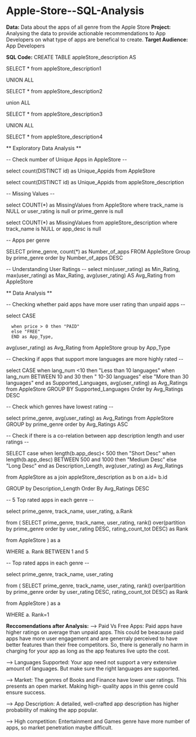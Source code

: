 # Apple-Store--SQL-Analysis

**Data:** Data about the apps of all genre from the Apple Store
**Project:** Analysing the data to provide actionable recommendations to App Developers on what type of apps are benefical to create.
**Target Audience:** App Developers

**SQL Code:**
CREATE TABLE appleStore_description AS

SELECT * from appleStore_description1

UNION ALL

SELECT * from appleStore_description2

union ALL

SELECT * from appleStore_description3

UNION ALL

SELECT * from appleStore_description4

** Exploratory Data Analysis **

-- Check number of Unique Apps in AppleStore --

select count(DISTINCT id) as Unique_Appids
from AppleStore

select count(DISTINCT id) as Unique_Appids
from appleStore_description

-- Missing Values --

select COUNT(*) as MissingValues
from AppleStore
where track_name is NULL or user_rating is null or prime_genre is null

select COUNT(*) as MissingValues
from appleStore_description
where track_name is NULL or app_desc is null

-- Apps per genre

SELECT prime_genre, count(*) as Number_of_apps
FROM AppleStore
Group by prime_genre
order by Number_of_apps DESC

-- Understanding User Ratings --
select min(user_rating) as Min_Rating,
max(user_rating) as Max_Rating,
avg(user_rating) AS Avg_Rating
from AppleStore

** Data Analysis **

-- Checking whether paid apps have more user rating than unpaid apps --

select CASE

      when price > 0 then "PAID"
      else "FREE"
      END as App_Type,
 avg(user_rating) as Avg_Rating
 from AppleStore
 group by App_Type
 
 -- Checking if apps that support more languages are more highly rated --
 
 select CASE
            when lang_num <10 then "Less than 10 languages"
            when lang_num BETWEEN 10 and 30 then " 10-30 languages"
            else "More than 30 languages"
            end as Supported_Languages,
            avg(user_rating) as Avg_Ratings
 from AppleStore
 GROUP BY Supported_Languages
 Order by Avg_Ratings DESC
 
 -- Check which genres have lowest rating --
 
 select prime_genre, avg(user_rating) as Avg_Ratings
 from AppleStore
 GROUP by prime_genre
 order by Avg_Ratings ASC
 
 -- Check if there is a co-relation between app description length and user ratings --
 
 SELECT case 
 when length(b.app_desc)< 500 then "Short Desc"
 when length(b.app_desc) BETWEEN 500 and 1000 then "Medium Desc"
 else "Long Desc"
 end as Description_Length, avg(user_rating) as Avg_Ratings
 
 from AppleStore as a 
 join appleStore_description as b 
 on a.id= b.id
 
 GROUP by Description_Length
 Order By Avg_Ratings DESC
 
 -- 5 Top rated apps in each genre --
 
 select prime_genre, track_name, user_rating, a.Rank
 
 from (
   SELECT prime_genre, track_name, user_rating,
   rank() over(partition by prime_genre order by user_rating DESC, rating_count_tot DESC) as Rank
   
   from AppleStore ) as a 
   
WHERE a. Rank BETWEEN 1 and 5

 -- Top rated apps in each genre --
 
 select prime_genre, track_name, user_rating
 
 from (
   SELECT prime_genre, track_name, user_rating,
   rank() over(partition by prime_genre order by user_rating DESC, rating_count_tot DESC) as Rank
   
   from AppleStore ) as a 
   
WHERE a. Rank=1
   

**Reccomendations after Analysis:**
--> Paid Vs Free Apps: Paid apps have higher ratings on average than unpaid apps. This could be beacause paid apps have more user engagement and are generraly perceived to have better features than their free
competitors. So, there is generally no harm in charging for your app as long as the app features live upto the cost.

--> Languages Supported: Your app need not support a very extensive amount of languages. But make sure the right languages are supported.

--> Market: The genres of Books and Finance have lower user ratings. This presents an open market. Making high- quality apps in this genre could ensure success.

--> App Description: A detailed, well-crafted app description has higher probability of making the app popular.

--> High competition: Entertainment and Games genre have more number of apps, so market penetration maybe difficult.
